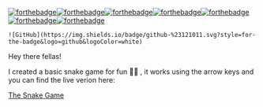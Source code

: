 [![forthebadge](https://forthebadge.com/images/badges/built-with-love.svg)](https://forthebadge.com)[![forthebadge](https://forthebadge.com/images/badges/designed-in-ms-paint.svg)](https://forthebadge.com)[![forthebadge](https://forthebadge.com/images/badges/made-with-javascript.svg)](https://forthebadge.com)[![forthebadge](https://forthebadge.com/images/badges/makes-people-smile.svg)](https://forthebadge.com)[![forthebadge](https://forthebadge.com/images/badges/oooo-kill-em.svg)](https://forthebadge.com)[![forthebadge](https://forthebadge.com/images/badges/uses-css.svg)](https://forthebadge.com)[![forthebadge](https://forthebadge.com/images/badges/works-on-my-machine.svg)](https://forthebadge.com)

	![GitHub](https://img.shields.io/badge/github-%23121011.svg?style=for-the-badge&logo=github&logoColor=white)
Hey there fellas! 

I created a basic snake game for fun :snake::snake: , it works using the arrow keys and you can find the live verion here:


[The Snake Game](https://0takugod.github.io/Snake-Game/)
